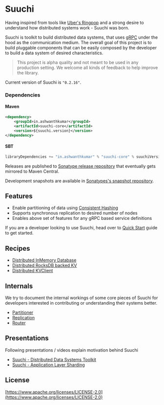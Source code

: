 # Suuchi

Having inspired from tools like [Uber's Ringpop](https://ringpop.readthedocs.io/) and a strong desire to understand how distributed systems work - Suuchi was born.

Suuchi is toolkit to build distributed data systems, that uses [gRPC](http://www.grpc.io/) under the hood as the communication medium. The overall goal of this project is to build pluggable components that can be easily composed by the developer to build a data system of desired characteristics.

> This project is alpha quality and not meant to be used in any production setting. We welcome all kinds of feedback to help improve the library.

Current version of Suuchi is `"0.2.16"`.

### Dependencies
#### Maven
```xml
<dependency>
    <groupId>in.ashwanthkumar</groupId>
    <artifactId>suuchi-core</artifactId>
    <version>${suuchi.version}</version>
</dependency>
```

#### SBT
```sbt
libraryDependencies += "in.ashwanthkumar" % "suuchi-core" % suuchiVersion
```

Releases are published to [Sonatype release repository](https://oss.sonatype.org/content/repositories/releases) that eventually gets mirrored to Maven Central.

Development snapshots are available in [Sonatypes's snapshot repository](https://oss.sonatype.org/content/repositories/snapshots/).

## Features

- Enable partitioning of data using [Consistent Hashing](https://en.wikipedia.org/wiki/Consistent_hashing)
- Supports synchronous replication to desired number of nodes
- Enables above set of features for any gRPC based service definitions

If you are a developer looking to use Suuchi, head over to [Quick Start](quick-start.md) guide to get started.

## Recipes
- [Distributed InMemory Database](recipes/inmemorydb.md)
- [Distributed RocksDB backed KV](recipes/rocksdb.md)
- [Distributed KVClient](recipes/kvclient.md)

## Internals
We try to document the internal workings of some core pieces of Suuchi for developers interested in contributing or understanding their systems better.

- [Partitioner](internals/partitioner.md)
- [Replication](internals/replication.md)
- [Router](internals/router.md)

## Presentations
Following presentations / videos explain motivation behind Suuchi

- [Suuchi - Distributed Data Systems Toolkit](https://speakerdeck.com/ashwanthkumar/suuchi-distributed-data-systems-toolkit/)
- [Suuchi - Application Layer Sharding](https://speakerdeck.com/ashwanthkumar/suuchi-application-layer-sharding)

## License
[https://www.apache.org/licenses/LICENSE-2.0](https://www.apache.org/licenses/LICENSE-2.0)
